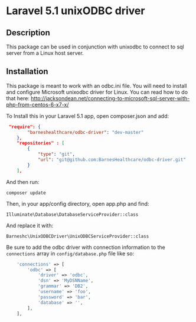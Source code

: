 
# Laravel 5.1 unixODBC driver

## Description
This package can be used in conjunction with unixodbc to connect to sql server from a Linux host server.

## Installation
This package is meant to work with an odbc.ini file. You will need to install and configure Microsoft unixodbc driver for Linux.
You can read how to do that here: http://jacksondean.net/connecting-to-microsoft-sql-server-with-php-from-centos-6-x7-x/

To Install this in your Laravel 5.1 app, open composer.json and add:

```json
 "require": {
        "barneshealthcare/odbc-driver": "dev-master"
    },
    "repositories" : [
        {
            "type": "git",
            "url": "git@github.com:BarnesHealthcare/odbc-driver.git"
        }
    ],
```

And then run:

`composer update`

Then, in your app/config directory, open app.php and find:

`Illuminate\Database\DatabaseServiceProvider::class`

And replace it with:

`Barneshc\UnixODBCDriver\UnixODBCServiceProvider::class`

Be sure to add the odbc driver with connection information to the `connections` array in `config/database.php` file like so:

```php
    'connections' => [
        'odbc' => [
            'driver' => 'odbc',
            'dsn' => 'MyDSNName',
            'grammar' => 'DB2',
            'username' => 'foo',
            'password' => 'bar',
            'database' => '',
        ],
    ],
```


